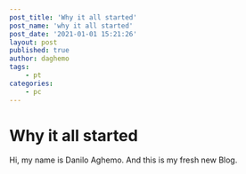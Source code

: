 ```yaml
---
post_title: 'Why it all started'
post_name: 'why it all started'
post_date: '2021-01-01 15:21:26'
layout: post
published: true
author: daghemo
tags:
    - pt
categories:
    - pc
---
```

# Why it all started

Hi, my name is Danilo Aghemo. And this is my fresh new Blog.
